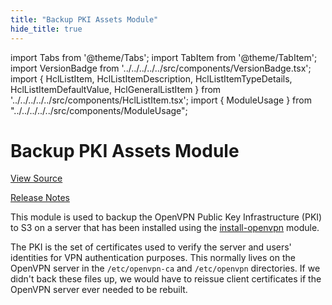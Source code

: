 ```yaml
---
title: "Backup PKI Assets Module"
hide_title: true
---
```


import Tabs from '@theme/Tabs';
import TabItem from '@theme/TabItem';
import VersionBadge from '../../../../../src/components/VersionBadge.tsx';
import { HclListItem, HclListItemDescription, HclListItemTypeDetails, HclListItemDefaultValue, HclGeneralListItem } from '../../../../../src/components/HclListItem.tsx';
import { ModuleUsage } from "../../../../../src/components/ModuleUsage";

<VersionBadge repoTitle="Open VPN Package Infrastructure Package" version="0.26.5" lastModifiedVersion="0.26.2"/>

# Backup PKI Assets Module

<a href="https://github.com/gruntwork-io/terraform-aws-openvpn/tree/v0.26.5/modules/backup-openvpn-pki" className="link-button" title="View the source code for this module in GitHub.">View Source</a>

<a href="https://github.com/gruntwork-io/terraform-aws-openvpn/releases/tag/v0.26.2" className="link-button" title="Release notes for only versions which impacted this module.">Release Notes</a>

This module is used to backup the OpenVPN Public Key Infrastructure (PKI) to S3 on a server that has been installed using
the [install-openvpn](https://github.com/gruntwork-io/terraform-aws-openvpn/tree/v0.26.5/modules/install-openvpn) module.

The PKI is the set of certificates used to verify the server and users' identities for VPN authentication purposes. This
normally lives on the OpenVPN server in the `/etc/openvpn-ca` and `/etc/openvpn` directories. If we didn't back these files
up, we would have to reissue client certificates if the OpenVPN server ever needed to be rebuilt.


<!-- ##DOCS-SOURCER-START
{
  "originalSources": [
    "https://github.com/gruntwork-io/terraform-aws-openvpn/tree/v0.26.5/modules/backup-openvpn-pki/readme.md",
    "https://github.com/gruntwork-io/terraform-aws-openvpn/tree/v0.26.5/modules/backup-openvpn-pki/variables.tf",
    "https://github.com/gruntwork-io/terraform-aws-openvpn/tree/v0.26.5/modules/backup-openvpn-pki/outputs.tf"
  ],
  "sourcePlugin": "module-catalog-api",
  "hash": "1dbb1d0c5f6484be562b32697c7b0590"
}
##DOCS-SOURCER-END -->
